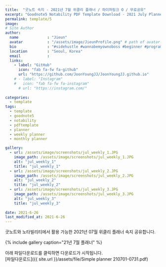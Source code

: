 ```yaml
---
title:  "굿노트 속지 - 2021년 7월 위클리 플래너 / 하이퍼링크 O / 무료공유"
excerpt: "Goodnote5 Notability PDF Template Download - 2021 July Planner"
permalink: template/5
image: 
# Site Author
author:
  name             : "Jieun"
  avatar           : "/assets/image/JieunProfile.png" # path of avatar image, e.g. "/assets/images/bio-photo.jpg"
  bio              : "#sidehustle #wannabemyownoboss #beginner #programmer"
  location         : "Seoul, Korea"
  email            :
  links:
    - label: "GitHub"
      icon: "fab fa-fw fa-github"
      url: "https://github.com/JoonYoungJJ/JoonYoungJJ.github.io"
    # - label: "Instagram"
    #   icon: "fab fa-fw fa-instagram"
      # url: "https://instagram.com/"
      
categories:
  - template
tags:
  - template
  - goodnote5
  - notability
  - pdftemplate
  - planner
  - weekly planner
  - monthly planner

gallery:
  - url: /assets/image/screenshots/jul_weekly_1.JPG
    image_path: /assets/image/screenshots/jul_weekly_1.JPG
    alt: "jul_weekly_1"
    title: "jul_weekly_1"
  - url: /assets/image/screenshots/jul_weekly_2.JPG
    image_path: /assets/image/screenshots/jul_weekly_2.JPG
    alt: "jul_weekly_2"
    title: "jul_weekly_2"
  - url: /assets/image/screenshots/jul_weekly_3.JPG
    image_path: /assets/image/screenshots/jul_weekly_3.JPG
    alt: "jul_weekly_3"
    title: "jul_weekly_3"
 
date: 2021-6-26
last_modified_at: 2021-6-26
---
```


굿노트와 노타빌리티에서 활용 가능한 2021년 07월 위클리 플래너 속지 공유합니다.  

{% include gallery caption="21년 7월 플래너" %}    
  
아래 파일다운로드를 클릭하면 다운로드가 시작됩니다.  
[파일다운로드]({{ site.url }}/assets/file/Simple planner 210701-0731.pdf)  
  
